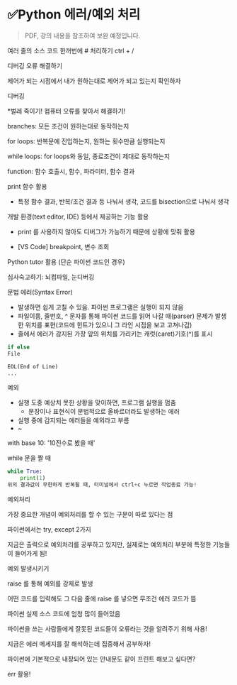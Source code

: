# ✅Python 에러/예외 처리

> PDF, 강의 내용을 참조하여 보완 예정입니다.
>
> 



여러 줄의 소스 코드 한꺼번에 # 처리하기 ctrl + /



디버깅 오류 해결하기

제어가 되는 시점에서 내가 원하는대로 제어가 되고 있는지 확인하자



디버깅

*벌레 죽이기! 컴퓨터 오류를 찾아서 해결하기!

branches: 모든 조건이 원하는대로 동작하는지

for loops: 반복문에 진입하는지, 원하는 횟수만큼 실행되는지

while loops: for loops와 동일, 종료조건이 제대로 동작하는지

function: 함수 호출시, 함수, 파라미터, 함수 결과



print 함수 활용

* 특정 함수 결과, 반복/조건 결과 등 나눠서 생각, 코드를 bisection으로 나눠서 생각

개발 환경(text editor, IDE) 등에서 제공하는 기능 활용

* print 를 사용하지 않아도 디버그가 가능하기 때문에 상황에 맞춰 활용

* [VS Code] breakpoint, 변수 조회

Python tutor 활용 (단순 파이썬 코드인 경우)

심사숙고하기: 뇌컴파일, 눈디버깅



문법 에러(Syntax Error)

* 발생하면 쉽게 고칠 수 있음. 파이썬 프로그램은 실행이 되지 않음
* 파일이름, 줄번호, ^ 문자를 통해 파이썬 코드를 읽어 나갈 때(parser) 문제가 발생한 위치를 표현(코드에 힌트가 있으니 그 라인 시점을 보고 고쳐나감)
* 줄에서 에러가 감지된 가장 앞의 위치를 가리키는 캐럿(caret)기호(^)를 표시

```python
if else
File 

EOL(End of Line)
...

```



예외

* 실행 도중 예상치 못한 상황을 맞이하면, 프로그램 실행을 멈춤
  * 문장이나 표현식이 문법적으로 올바르더라도 발생하는 에러
* 실행 중에 감지되는 에러들을 예외라고 부름
* ~

with base 10: '10진수로 봤을 때'

while 문을 짤 때

```python
while True:
    print(1)
위의 결과값이 무한하게 반복될 때, 터미널에서 ctrl+c 누르면 작업종료 가능!
```



예외처리

가장 중요한 개념이 예외처리를 할 수 있는 구문이 따로 있다는 점

파이썬에서는 try, except 2가지

지금은 출력으로 예외처리를 공부하고 있지만, 실제로는 예외처리 부분에 특정한 기능들이 들어가게 됨!



예외 발생시키기

raise 를 통해 예외를 강제로 발생

어떤 코드를 입력해도 그 다음 줄에 raise 를 넣으면 무조건 에러 코드가 뜸

파이썬 실제 소스 코드에 엄청 많이 들어있음

파이썬을 쓰는 사람들에게 잘못된 코드들이 오류라는 것을 알려주기 위해 사용!

지금은 에러 메세지를 잘 해석하는데 집중해서 공부하자!

파이썬에 기본적으로 내장되어 있는 안내문도 같이 프린트 해보고 싶다면?

err 활용!




